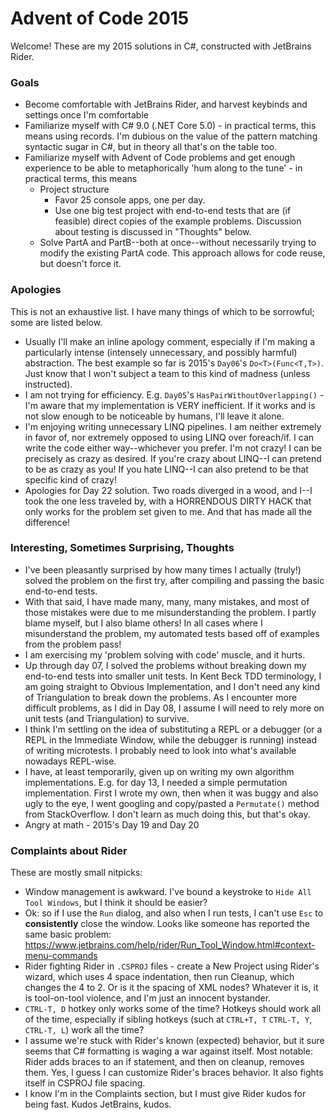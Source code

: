 # Advent of Code 2015

Welcome! These are my 2015 solutions in C#, constructed with JetBrains Rider.

### Goals

- Become comfortable with JetBrains Rider, and harvest keybinds and settings once I'm comfortable
- Familiarize myself with C# 9.0 (.NET Core 5.0) - in practical terms, this means using records. I'm dubious on the value of the pattern matching syntactic sugar in C#, but in theory all that's on the table too.
- Familiarize myself with Advent of Code problems and get enough experience to be able to metaphorically 'hum along to the tune' - in practical terms, this means
  - Project structure
    - Favor 25 console apps, one per day.
    - Use one big test project with end-to-end tests that are (if feasible) direct copies of the example problems. Discussion about testing is discussed in "Thoughts" below.
  - Solve PartA and PartB--both at once--without necessarily trying to modify the existing PartA code. This approach allows for code reuse, but doesn't force it.

### Apologies

This is not an exhaustive list. I have many things of which to be sorrowful; some are listed below.

- Usually I'll make an inline apology comment, especially if I'm making a particularly intense (intensely unnecessary, and possibly harmful) abstraction. The best example so far is 2015's `Day06`'s `Do<T>(Func<T,T>)`. Just know that I won't subject a team to this kind of madness (unless instructed).
- I am not trying for efficiency. E.g. `Day05`'s `HasPairWithoutOverlapping()` - I'm aware that my implementation is VERY inefficient. If it works and is not slow enough to be noticeable by humans, I'll leave it alone.
- I'm enjoying writing unnecessary LINQ pipelines. I am neither extremely in favor of, nor extremely opposed to using LINQ over foreach/if. I can write the code either way--whichever you prefer. I'm not crazy! I can be precisely as crazy as desired. If you're crazy about LINQ--I can pretend to be as crazy as you! If you hate LINQ--I can also pretend to be that specific kind of crazy!
- Apologies for Day 22 solution. Two roads diverged in a wood, and I--I took the one less traveled by, with a HORRENDOUS DIRTY HACK that only works for the problem set given to me. And that has made all the difference!

### Interesting, Sometimes Surprising, Thoughts

- I've been pleasantly surprised by how many times I actually (truly!) solved the problem on the first try, after compiling and passing the basic end-to-end tests.
- With that said, I have made many, many, many mistakes, and most of those mistakes were due to me misunderstanding the problem. I partly blame myself, but I also blame others! In all cases where I misunderstand the problem, my automated tests based off of examples from the problem pass!
- I am exercising my 'problem solving with code' muscle, and it hurts.
- Up through day 07, I solved the problems without breaking down my end-to-end tests into smaller unit tests. In Kent Beck TDD terminology, I am going straight to Obvious Implementation, and I don't need any kind of Triangulation to break down the problems. As I encounter more difficult problems, as I did in Day 08, I assume I will need to rely more on unit tests (and Triangulation) to survive.
- I think I'm settling on the idea of substituting a REPL or a debugger (or a REPL in the Immediate Window, while the debugger is running) instead of writing microtests. I probably need to look into what's available nowadays REPL-wise.
- I have, at least temporarily, given up on writing my own algorithm implementations. E.g. for day 13, I needed a simple permutation implementation. First I wrote my own, then when it was buggy and also ugly to the eye, I went googling and copy/pasted a `Permutate()` method from StackOverflow. I don't learn as much doing this, but that's okay.
- Angry at math - 2015's Day 19 and Day 20

### Complaints about Rider

These are mostly small nitpicks:

- Window management is awkward. I've bound a keystroke to `Hide All Tool Windows`, but I think it should be easier?
- Ok: so if I use the `Run` dialog, and also when I run tests, I can't use `Esc` to **consistently** close the window. Looks like someone has reported the same basic problem: https://www.jetbrains.com/help/rider/Run_Tool_Window.html#context-menu-commands
- Rider fighting Rider in `.CSPROJ` files - create a New Project using Rider's wizard, which uses 4 space indentation, then run Cleanup, which changes the 4 to 2. Or is it the spacing of XML nodes? Whatever it is, it is tool-on-tool violence, and I'm just an innocent bystander.
- `CTRL-T, D` hotkey only works some of the time? Hotkeys should work all of the time, especially if sibling hotkeys (such at `CTRL+T, T` `CTRL-T, Y`, `CTRL-T, L`) work all the time?
- I assume we're stuck with Rider's known (expected) behavior, but it sure seems that C# formatting is waging a war against itself. Most notable: Rider adds braces to an if statement, and then on cleanup, removes them. Yes, I guess I can customize Rider's braces behavior. It also fights itself in CSPROJ file spacing.
- I know I'm in the Complaints section, but I must give Rider kudos for being fast. Kudos JetBrains, kudos.
